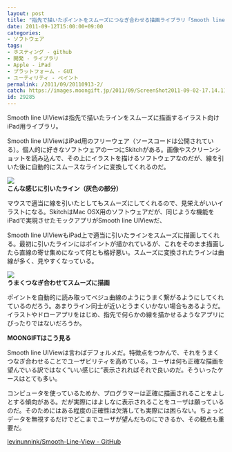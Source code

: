 ```yaml
---
layout: post
title: "指先で描いたポイントをスムーズにつなぎ合わせる描画ライブラリ「Smooth line UIView」"
date: 2011-09-12T15:00:00+09:00
categories:
- ソフトウェア
tags: 
- ホスティング - github
- 開発 - ライブラリ
- Apple - iPad
- プラットフォーム - GUI
- ユーティリティ - ペイント
permalink: /2011/09/20110913-2/
catch: https://images.moongift.jp/2011/09/ScreenShot2011-09-02-17.14.11_thumb.png
id: 29285
---
```

Smooth line UIViewは指先で描いたラインをスムーズに描画するイラスト向けiPad用ライブラリ。

  

Smooth line UIViewはiPad用のフリーウェア（ソースコードは公開されている）。個人的に好きなソフトウェアの一つにSkitchがある。画像やスクリーンショットを読み込んで、その上にイラストを描けるソフトウェアなのだが、線を引いた後に自動的にスムースなラインに変換してくれるのだ。

  

[![](https://images.moongift.jp/2011/09/110902-0001_thumb.png)](https://images.moongift.jp/2011/09/110902-0001.png)  
**こんな感じに引いたライン（灰色の部分）**

  

マウスで適当に線を引いたとしてもスムーズにしてくれるので、見栄えがいいイラストになる。SkitchはMac OSX用のソフトウェアだが、同じような機能をiPadで実現させたモックアプリがSmooth line UIViewだ、

  
<!--more-->  

Smooth line UIViewもiPad上で適当に引いたラインをスムーズに描画してくれる。最初に引いたラインにはポイントが描かれているが、これをそのまま描画したら直線の寄せ集めになって何とも格好悪い。スムーズに変換されたラインは曲線が多く、見やすくなっている。

  

[![](https://images.moongift.jp/2011/09/ScreenShot2011-09-02-17.14.11_thumb.png)](https://images.moongift.jp/2011/09/8fe4fa68cf6a0914735140a1651fc1d0.png)  
**うまくつなぎ合わせてスムーズに描画**

  

ポイントを自動的に読み取ってベジュ曲線のようにうまく繋がるようにしてくれているのだろう。あまりライン同士が近いとうまくいかない場合もあるようだ。イラストやドローアプリをはじめ、指先で何らかの線を描かせるようなアプリにぴったりではないだろうか。

  
  
  

**MOONGIFTはこう見る**

  

Smooth line UIViewは言わばデフォルメだ。特徴点をつかんで、それをうまくつなぎ合わせることでユーザビリティを高めている。ユーザは何も正確な描画を望んでいる訳ではなく“いい感じに”表示されればそれで良いのだ。そういったケースはとても多い。

  

コンピュータを使っているためか、プログラマーは正確に描画されることをよしとする傾向がある。だが実際にはよしなに表示されることをユーザは願っているのだ。そのためにはある程度の正確性は欠落しても実際には困らない。ちょっとデータを無視するだけでどこまでユーザが望んだものにできるか、その観点も重要だ。

  

[levinunnink/Smooth-Line-View - GitHub](https://github.com/levinunnink/Smooth-Line-View)


